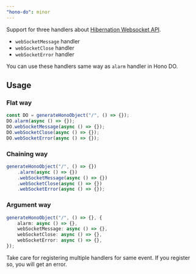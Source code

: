 ```yaml
---
"hono-do": minor
---
```


Support for three handlers about [Hibernation Websocket API](https://developers.cloudflare.com/durable-objects/learning/websockets/#websocket-hibernation).

- `webSocketMessage` handler
- `webSocketClose` handler
- `webSocketError` handler

You can use these handlers same way as `alarm` handler in Hono DO.

## Usage

### Flat way

```ts
const DO = generateHonoObject("/", () => {});
DO.alarm(async () => {});
DO.webSocketMessage(async () => {});
DO.webSocketClose(async () => {});
DO.webSocketError(async () => {});
```

### Chaining way

```ts
generateHonoObject("/", () => {})
    .alarm(async () => {})
    .webSocketMessage(async () => {})
    .webSocketClose(async () => {})
    .webSocketError(async () => {});
```

### Argument way

```ts
generateHonoObject("/", () => {}, {
    alarm: async () => {},
    webSocketMessage: async () => {},
    webSocketClose: async () => {},
    webSocketError: async () => {},
});
```

Take care for registering multiple handlers for same event.
If you register so, you will get an error.
